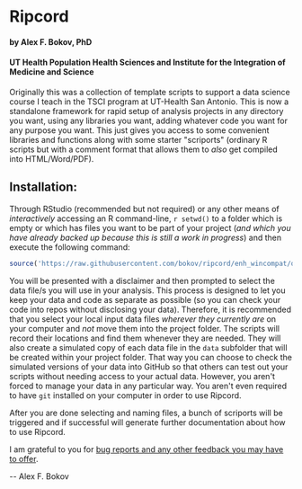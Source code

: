 # Ripcord
#### by Alex F. Bokov, PhD
#### UT Health Population Health Sciences and Institute for the Integration of Medicine and Science
Originally this was a collection of template scripts to support a data science course I teach in the TSCI program at UT-Health San Antonio. This is now a standalone framework for rapid setup of analysis projects in any directory you want, using any libraries you want, adding whatever code you want for any purpose you want. This just gives you access to some convenient libraries and functions along with some starter "scriports" (ordinary R scripts but with a comment format that allows them to _also_ get compiled into HTML/Word/PDF).

## Installation:
Through RStudio (recommended but not required) or any other means of _interactively_ accessing an R command-line, ```r setwd()``` to a folder which is empty or which has files you want to be part of your project (_and which you have already backed up because this is still a work in progress_) and then execute the following command:

```r
source('https://raw.githubusercontent.com/bokov/ripcord/enh_wincompat/quickstart.R');
```    
You will be presented with a disclaimer and then prompted to select the data file/s you will use in your analysis. This process is designed to let you keep your data and code as separate as possible (so you can check your code into repos without disclosing your data). Therefore, it is recommended that you select your local input data files _wherever they currently are_ on your computer and _not_ move them into the project folder. The scripts will record their locations and find them whenever they are needed. They will also create a simulated copy of each data file in the `data` subfolder that will be created within your project folder. That way you can choose to check the simulated versions of your data into GitHub so that others can test out your scripts without needing access to your actual data. However, you aren't forced to manage your data in any particular way. You aren't even required to have `git` installed on your computer in order to use Ripcord.

After you are done selecting and naming files, a bunch of scriports will be triggered and if successful will generate further documentation about how to use Ripcord.

I am grateful to you for [bug reports and any other feedback you may have to offer](https://github.com/bokov/ripcord/issues).

-- Alex F. Bokov
